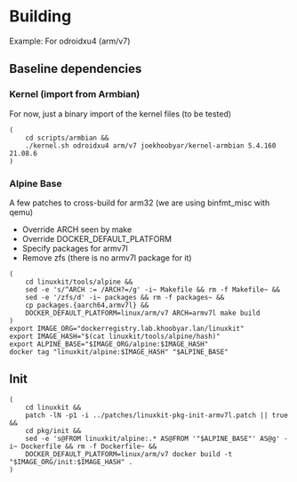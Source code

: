 # Building


Example: For odroidxu4 (arm/v7)

## Baseline dependencies

### Kernel (import from Armbian)

For now, just a binary import of the kernel files (to be tested)

```
(
    cd scripts/armbian && 
    ./kernel.sh odroidxu4 arm/v7 joekhoobyar/kernel-armbian 5.4.160 21.08.6
)
```

### Alpine Base

A few patches to cross-build for arm32 (we are using binfmt_misc with qemu)

 - Override ARCH seen by make
 - Override DOCKER_DEFAULT_PLATFORM
 - Specify packages for armv7l
 - Remove zfs (there is no armv7l package for it)

```
(
    cd linuxkit/tools/alpine &&
    sed -e 's/^ARCH := /ARCH?=/g' -i~ Makefile && rm -f Makefile~ &&
    sed -e '/zfs/d' -i~ packages && rm -f packages~ &&
    cp packages.{aarch64,armv7l} &&
    DOCKER_DEFAULT_PLATFORM=linux/arm/v7 ARCH=armv7l make build
)
export IMAGE_ORG="dockerregistry.lab.khoobyar.lan/linuxkit"
export IMAGE_HASH="$(cat linuxkit/tools/alpine/hash)" 
export ALPINE_BASE="$IMAGE_ORG/alpine:$IMAGE_HASH"
docker tag "linuxkit/alpine:$IMAGE_HASH" "$ALPINE_BASE"
```

## Init

```
(
    cd linuxkit &&
    patch -lN -p1 -i ../patches/linuxkit-pkg-init-armv7l.patch || true &&
    cd pkg/init &&
    sed -e 's@FROM linuxkit/alpine:.* AS@FROM '"$ALPINE_BASE"' AS@g' -i~ Dockerfile && rm -f Dockerfile~ &&
    DOCKER_DEFAULT_PLATFORM=linux/arm/v7 docker build -t "$IMAGE_ORG/init:$IMAGE_HASH" .
)
```
